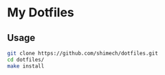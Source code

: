 # My Dotfiles

## Usage

```sh
git clone https://github.com/shimech/dotfiles.git
cd dotfiles/
make install
```
